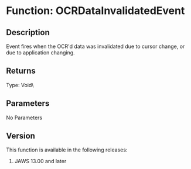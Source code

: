 # Function: OCRDataInvalidatedEvent

## Description

Event fires when the OCR\'d data was invalidated due to cursor change,
or due to application changing.

## Returns

Type: Void\

## Parameters

No Parameters

## Version

This function is available in the following releases:

1.  JAWS 13.00 and later
